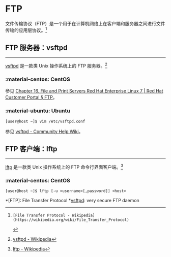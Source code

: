 # FTP

文件传输协议（FTP）是一个用于在计算机网络上在客户端和服务器之间进行文件传输的应用层协议。[^FTP on Wikipedia]

## FTP 服务器：vsftpd
---

[vsftpd] 是一款类 Unix 操作系统上的 FTP 服务器。[^vsftdp on Wikipedia]

### :material-centos: CentOS

参见 [Chapter 16. File and Print Servers Red Hat Enterprise Linux 7 | Red Hat Customer Portal § FTP](https://access.redhat.com/documentation/en-us/red_hat_enterprise_linux/7/html/system_administrators_guide/ch-file_and_print_servers#s1-FTP)。

### :material-ubuntu: Ubuntu

``` console
[user@host ~]$ vim /etc/vsftpd.conf
```

参见 [vsftpd - Community Help Wiki](https://help.ubuntu.com/community/vsftpd)。

## FTP 客户端：lftp
---

[lftp] 是一款类 Unix 操作系统上的 FTP 命令行界面客户端。[^lftp on Wikipedia]

### :material-centos: CentOS

``` console
[user@host ~]$ lftp [-u <username>[,password]] <host>
```

<!----------------------------------------------------------------------------->

[^FTP on Wikipedia]:    [File Transfer Protocol - Wikipedia](https://wikipedia.org/wiki/File_Transfer_Protocol)
[^vsftdp on Wikipedia]: [vsftpd - Wikipedia](https://wikipedia.org/wiki/Vsftpd)
[^lftp on Wikipedia]:   [lftp - Wikipedia](https://wikipedia.org/wiki/Lftp)

[Ceph]:   https://ceph.io/
[lftp]:   https://lftp.tech/
[vsftpd]: https://security.appspot.com/vsftpd.html

*[FTP]:    File Transfer Protocol
*[vsftpd]: very secure FTP daemon
